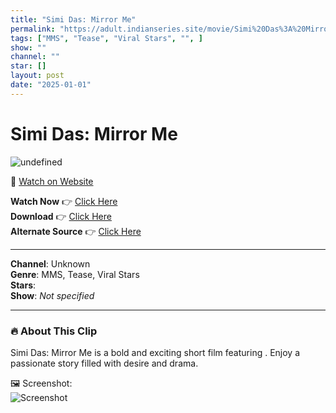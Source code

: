 ```yaml
---
title: "Simi Das: Mirror Me"
permalink: "https://adult.indianseries.site/movie/Simi%20Das%3A%20Mirror%20Me"
tags: ["MMS", "Tease", "Viral Stars", "", ]
show: ""
channel: ""
star: []
layout: post
date: "2025-01-01"
---
```


# Simi Das: Mirror Me

![undefined](https://desisins.com/wp-content/uploads/2024/08/Simi-Das-DesiSins.com_.jpg)

🔗 [Watch on Website](https://adult.indianseries.site/movie/Simi%20Das%3A%20Mirror%20Me)

**Watch Now** 👉 [Click Here](https://adult.indianseries.site/movie/Simi%20Das%3A%20Mirror%20Me)  
**Download** 👉 [Click Here](https://adult.indianseries.site/movie/Simi%20Das%3A%20Mirror%20Me)  
**Alternate Source** 👉 [Click Here](https://adult.indianseries.site/movie/Simi%20Das%3A%20Mirror%20Me)

---

**Channel**: Unknown  
**Genre**: MMS, Tease, Viral Stars  
**Stars**:   
**Show**: *Not specified*

---

### 🔥 About This Clip

Simi Das: Mirror Me is a bold and exciting short film featuring . Enjoy a passionate story filled with desire and drama.
 
🖼️ Screenshot:  
![Screenshot](https://desisins.com/wp-content/uploads/2024/08/Simi-Das-DesiSins.com_.jpg)
